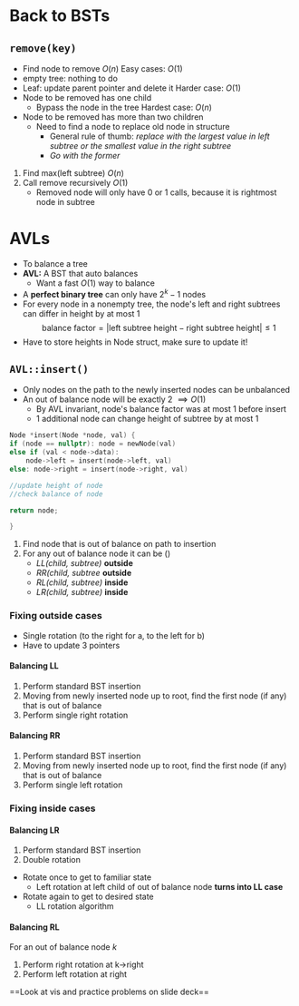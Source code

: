 # Back to BSTs

## `remove(key)`

- Find node to remove  $O(n)$
Easy cases: $O(1)$
- empty tree: nothing to do 
- Leaf: update parent pointer and delete it
Harder case: $O(1)$
- Node to be removed has one child
	- Bypass the node in the tree
Hardest case: $O(n)$
- Node to be removed has more than two children
	- Need to find a node to replace old node in structure
		- General rule of thumb: *replace with the largest value in left subtree or the smallest value in the right subtree*
		- *Go with the former*
1. Find max(left subtree) $O(n)$
2. Call remove recursively $O(1)$
	- Removed node will only have 0 or 1 calls, because it is rightmost node in subtree
# AVLs
- To balance a tree
- **AVL:** A BST that auto balances
	- Want a fast $O(1)$ way to balance
- A **perfect binary tree** can only have $2^{k}- 1$ nodes
- For every node in a nonempty tree, the node's left and right subtrees can differ in height by at most 1
$$\textrm{balance factor} = \bigg|\textrm{left subtree height} - \textrm{right subtree height}\bigg| \leq 1$$
- Have to store heights in Node struct, make sure to update it!

## `AVL::insert()`
- Only nodes on the path to the newly inserted nodes can be unbalanced
- An out of balance node will be exactly 2 $\implies O(1)$
	- By AVL invariant, node's balance factor was at most 1 before insert
	- 1 additional node can change height of subtree by at most 1
```c++
Node *insert(Node *node, val) {
if (node == nullptr): node = newNode(val)
else if (val < node->data):
	node->left = insert(node->left, val)
else: node->right = insert(node->right, val)

//update height of node
//check balance of node

return node;

}
```

1. Find node that is out of balance on path to insertion
2. For any out of balance node it can be ()
	- *LL(child, subtree)*  **outside**
	- *RR(child, subtree*  **outside**
	- *RL(child, subtree)* **inside**
	- *LR(child, subtree)*  **inside**
### Fixing outside cases
- Single rotation (to the right for a, to the left for b)
- Have to update 3 pointers

#### Balancing LL
1. Perform standard BST insertion
2. Moving from newly inserted node up to root, find the first node (if any) that is out of balance
3. Perform single right rotation

#### Balancing RR
1. Perform standard BST insertion
2. Moving from newly inserted node up to root, find the first node (if any) that is out of balance
3. Perform single left rotation

### Fixing inside cases

#### Balancing LR
1. Perform standard BST insertion
2. Double rotation
 - Rotate once to get to familiar state
	 - Left rotation at left child of out of balance node **turns into LL case**
 - Rotate again to get to desired state
	 - LL rotation algorithm

#### Balancing RL
For an out of balance node *k*
1. Perform right rotation at k->right
2. Perform left rotation at right 

==Look at vis and practice problems on slide deck==

